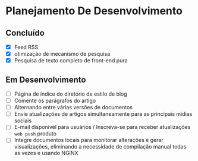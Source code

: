 # Planejamento De Desenvolvimento

## Concluído

- [x] Feed RSS
- [x] otimização de mecanismo de pesquisa
- [x] Pesquisa de texto completo de front-end pura

## Em Desenvolvimento

- [ ] Página de índice do diretório de estilo de blog
- [ ] Comente os parágrafos do artigo
- [ ] Alternando entre várias versões de documentos
- [ ] Envie atualizações de artigos simultaneamente para as principais mídias sociais
- [ ] E-mail disponível para usuários / Inscreva-se para receber atualizações `web push` produto
- [ ] Integre documentos locais para monitorar alterações e gerar visualizações, eliminando a necessidade de compilação manual todas as vezes e usando NGINX